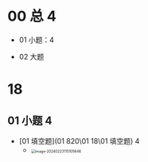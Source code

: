 # 00 总 4

* 01 小题：4

* 02 大题



# 18

## 01 小题 4

*  [01 填空题](01 820\01 18\01 填空题)  4
   *  <img src="https://cvp.oss-cn-shanghai.aliyuncs.com/picgo/202402231151718.png" alt="image-20240223115105646" style="zoom:50%;" />